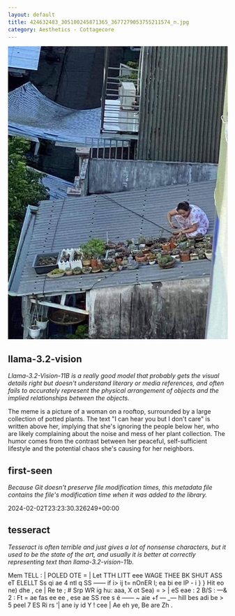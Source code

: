 ```yaml
---
layout: default
title: 424632483_305100245871365_3677279053755211574_n.jpg
category: Aesthetics - Cottagecore
---
```


<div markdown="0"><a href="424632483_305100245871365_3677279053755211574_n.jpg"><img class="photo" src="424632483_305100245871365_3677279053755211574_n.jpg" /></a>

<h2>llama-3.2-vision</h2>
<p><i>Llama-3.2-Vision-11B is a really good model that probably gets the visual details right but doesn't understand literary or media references, and often fails to accurately represent the physical arrangement of objects and the implied relationships between the objects.</i></p>
<p>The meme is a picture of a woman on a rooftop, surrounded by a large collection of potted plants. The text &quot;I can hear you but I don&#x27;t care&quot; is written above her, implying that she&#x27;s ignoring the people below her, who are likely complaining about the noise and mess of her plant collection. The humor comes from the contrast between her peaceful, self-sufficient lifestyle and the potential chaos she&#x27;s causing for her neighbors.</p>

<h2>first-seen</h2>
<p><i>Because Git doesn't preserve file modification times, this metadata file contains the file's modification time when it was added to the library.</i></p>
<p>2024-02-02T23:23:30.326249+00:00</p>

<h2>tesseract</h2>
<p><i>Tesseract is often terrible and just gives a lot of nonsense characters, but it used to be the state of the art, and usually it is better at correctly representing text than llama-3.2-vision-11b.</i></p>
<p>Mem TELL : | POLED OTE = | Let TTH LITT eee WAGE THEE BK SHUT ASS eT ELELLT Ss qi ae 4 ntl q SS —— if i&gt; ij t= nOnER I; ea bi ee IP - i } } Hit eo ne) dhe , ce | Re te ; # Srp WR ig hu: aaa, X ot Sea) = &gt; | eS eae : 2 B/S : —&amp; 2 : Ft = ae fas ee ee , ese ae SS ree s é —— ~ aie +f — _— hill bes adi be &gt; 5 peel 7 ES Ri rs ‘| ane iy id Y ! cee | Ae eh ye, Be are Zh .</p>

</div>

